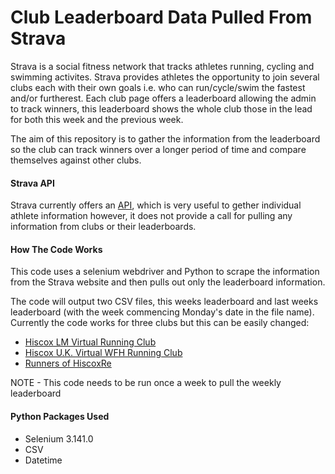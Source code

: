 # Club Leaderboard Data Pulled From Strava

Strava is a social fitness network that tracks athletes running, cycling and swimming activites. Strava provides athletes the opportunity to join several clubs each with their own goals i.e. who can run/cycle/swim the fastest and/or furtherest. Each club page offers a leaderboard allowing the admin to track winners, this leaderboard shows the whole club those in the lead for both this week and the previous week. 

The aim of this repository is to gather the information from the leaderboard so the club can track winners over a longer period of time and compare themselves against other clubs. 

#### Strava API

Strava currently offers an [API](https://developers.strava.com), which is very useful to gether individual athlete information however, it does not provide a call for pulling any information from clubs or their leaderboards. 

#### How The Code Works

This code uses a selenium webdriver and Python to scrape the information from the Strava website and then pulls out only the leaderboard information.

The code will output two CSV files, this weeks leaderboard and last weeks leaderboard (with the week commencing Monday's date in the file name). Currently the code works for three clubs but this can be easily changed:

* [Hiscox LM Virtual Running Club](https://www.strava.com/clubs/HiscoxLM)
* [Hiscox U.K. Virtual WFH Running Club](https://www.strava.com/clubs/hiscox-u-k-virtual-wfh-running-club-598151)
* [Runners of HiscoxRe](https://www.strava.com/clubs/runners-of-hiscoxre-598340)

NOTE - This code needs to be run once a week to pull the weekly leaderboard

#### Python Packages Used

* Selenium 3.141.0
* CSV
* Datetime
